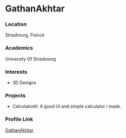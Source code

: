 # GathanAkhtar

### Location

Strasbourg, France

### Academics

University Of Strasbourg

### Interests

- 3D Designs

### Projects

- CalculatorAI: A good UI and simple calculator i made.

### Profile Link

[GathanAkhtar](https://github.com/GathanAkhtar)
